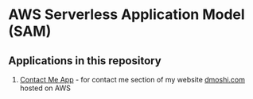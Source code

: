 # AWS Serverless Application Model (SAM) 

## Applications in this repository

1. [Contact Me App](https://github.com/dmoshi/serverless/tree/master/dmoshi.com.contactme.lambda) - for contact me section of my website [dmoshi.com](https://dmoshi.com) hosted on AWS
